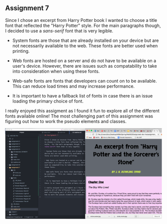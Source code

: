 ## Assignment 7

Since I chose an excerpt from  Harry Potter book I wanted to choose a title font that reflected the "Harry Potter" style.  For the main paragraphs though, I decided to use a *sans-serif* font that is very legible.

- System fonts are those that are already installed on your device but are not necessarily available to the web.  These fonts are better used when printing.

- Web fonts are hosted on a server and do not have to be available on a user's device.  However, there are issues such as compatability to take into consideration when using these fonts.

- Web-safe fonts are fonts that developers can count on to be available.  This can reduce load times and may increase performance.

- It is important to have a fallback list of fonts in case there is an issue loading the primary choice of font.

I really enjoyed this assigment as I found it fun to explore all of the different fonts available online!  The most challenging part of this assignment was figuring out how to work the pseudo elements and classes.

![image](./images/assignment7-screenshot.png)
